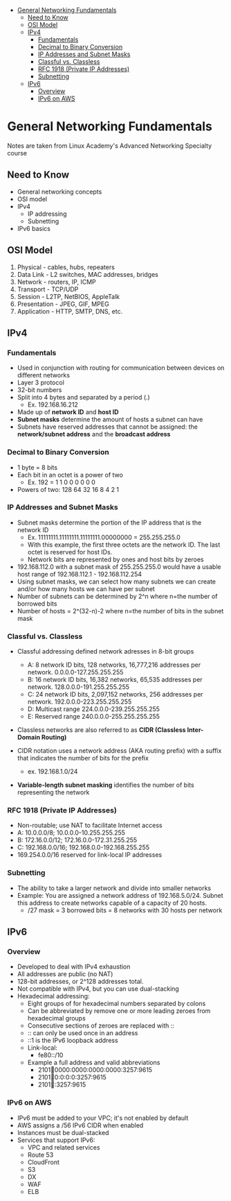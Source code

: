 - [General Networking Fundamentals](#general-networking-fundamentals)
  - [Need to Know](#need-to-know)
  - [OSI Model](#osi-model)
  - [IPv4](#ipv4)
    - [Fundamentals](#fundamentals)
    - [Decimal to Binary Conversion](#decimal-to-binary-conversion)
    - [IP Addresses and Subnet Masks](#ip-addresses-and-subnet-masks)
    - [Classful vs. Classless](#classful-vs-classless)
    - [RFC 1918 (Private IP Addresses)](#rfc-1918-private-ip-addresses)
    - [Subnetting](#subnetting)
  - [IPv6](#ipv6)
    - [Overview](#overview)
    - [IPv6 on AWS](#ipv6-on-aws)

# General Networking Fundamentals
Notes are taken from Linux Academy's Advanced Networking Specialty course

## Need to Know
* General networking concepts
* OSI model
* IPv4
  * IP addressing
  * Subnetting
* IPv6 basics

## OSI Model
1. Physical - cables, hubs, repeaters
2. Data Link - L2 switches, MAC addresses, bridges
3. Network - routers, IP, ICMP
4. Transport - TCP/UDP
5. Session - L2TP, NetBIOS, AppleTalk
6. Presentation - JPEG, GIF, MPEG
7. Application - HTTP, SMTP, DNS, etc.

## IPv4

### Fundamentals
* Used in conjunction with routing for communication between devices on different networks
* Layer 3 protocol
* 32-bit numbers
* Split into 4 bytes and separated by a period (.)
  * Ex. 192.168.16.212
* Made up of **network ID** and **host ID**
* **Subnet masks** determine the amount of hosts a subnet can have
* Subnets have reserved addresses that cannot be assigned: the **network/subnet address** and the **broadcast address**

### Decimal to Binary Conversion
* 1 byte = 8 bits
* Each bit in an octet is a power of two
  * Ex. 192 = 1 1 0 0 0 0 0 0
* Powers of two: 128  64  32  16  8  4  2  1

### IP Addresses and Subnet Masks
* Subnet masks determine the portion of the IP address that is the network ID
  * Ex. 11111111.11111111.11111111.00000000 = 255.255.255.0
  * With this example, the first three octets are the network ID. The last octet is reserved for host IDs.
  * Network bits are represented by ones and host bits by zeroes
* 192.168.112.0 with a subnet mask of 255.255.255.0 would have a usable host range of 192.168.112.1 - 192.168.112.254
* Using subnet masks, we can select how many subnets we can create and/or how many hosts we can have per subnet
* Number of subnets can be determined by 2^n where n=the number of borrowed bits
* Number of hosts = 2^(32-n)-2 where n=the number of bits in the subnet mask

### Classful vs. Classless
* Classful addressing defined network adresses in 8-bit groups
  * A: 8 network ID bits, 128 networks, 16,777,216 addresses per network. 0.0.0.0-127.255.255.255
  * B: 16 network ID bits, 16,382 networks, 65,535 addresses per network. 128.0.0.0-191.255.255.255
  * C: 24 network ID bits, 2,097,152 networks, 256 addresses per network. 192.0.0.0-223.255.255.255
  * D: Multicast range 224.0.0.0-239.255.255.255
  * E: Reserved range 240.0.0.0-255.255.255.255

* Classless networks are also referred to as **CIDR (Classless Inter-Domain Routing)**
* CIDR notation uses a network address (AKA routing prefix) with a suffix that indicates the number of bits for the prefix
  * ex. 192.168.1.0/24
* **Variable-length subnet masking** identifies the number of bits representing the network

### RFC 1918 (Private IP Addresses)
* Non-routable; use NAT to facilitate Internet access
* A: 10.0.0.0/8; 10.0.0.0-10.255.255.255
* B: 172.16.0.0/12; 172.16.0.0-172.31.255.255
* C: 192.168.0.0/16; 192.168.0.0-192.168.255.255
* 169.254.0.0/16 reserved for link-local IP addresses

### Subnetting
* The ability to take a larger network and divide into smaller networks
* Example: You are assigned a network address of 192.168.5.0/24. Subnet this address to create networks capable of a capacity of 20 hosts.
  * /27 mask = 3 borrowed bits = 8 networks with 30 hosts per network

## IPv6

### Overview
* Developed to deal with IPv4 exhaustion
* All addresses are public (no NAT)
* 128-bit addresses, or 2^128 addresses total. 
* Not compatible with IPv4, but you can use dual-stacking
* Hexadecimal addressing:
  * Eight groups of for hexadecimal numbers separated by colons
  * Can be abbreviated by remove one or more leading zeroes from hexadecimal groups
  * Consecutive sections of zeroes are replaced with ::
  * :: can only be used once in an address
  * ::1 is the IPv6 loopback address
  * Link-local:
    * fe80::/10
  * Example a full address and valid abbreviations
    * 2101:abcd:0000:0000:0000:0000:3257:9615
    * 2101:abcd:0:0:0:0:3257:9615
    * 2101:abcd::3257:9615

### IPv6 on AWS
* IPv6 must be added to your VPC; it's not enabled by default
* AWS assigns a /56 IPv6 CIDR when enabled
* Instances must be dual-stacked
* Services that support IPv6:
  * VPC and related services 
  * Route 53
  * CloudFront
  * S3
  * DX
  * WAF
  * ELB